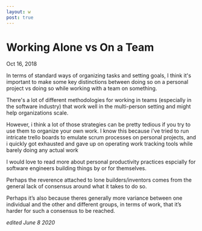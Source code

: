 ```yaml
---
layout: w
post: true
---
```

# Working Alone vs On a Team

Oct 16, 2018

In terms of standard ways of organizing tasks and setting goals, I think it's important to make some key distinctions between doing so on a personal project vs doing so while working with a team on something.

There's a lot of different methodologies for working in teams (especially in the software industry) that work well in the multi-person setting and might help organizations scale.

However, i think a lot of those strategies can be pretty tedious if you try to use them to organize your own work.
I know this because i've tried to run intricate trello boards to emulate scrum processes on personal projects, and i quickly got exhausted and gave up on operating work tracking tools while barely doing any actual work

I would love to read more about personal productivity practices espcially for software engineers building things by or for themselves.

Perhaps the reverence attached to lone builders/inventors comes from the general lack of consensus around what it takes to do so.

Perhaps it’s also because theres generally more variance between one individual and the other and different groups, in terms of work, that it’s harder for such a consensus to be reached.

_edited June 8 2020_
